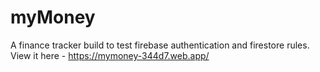 # myMoney
A finance tracker build to test firebase authentication and firestore rules. <br>
View it here - https://mymoney-344d7.web.app/
